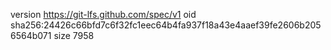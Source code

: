 version https://git-lfs.github.com/spec/v1
oid sha256:24426c66bfd7c6f32fc1eec64b4fa937f18a43e4aaef39fe2606b2056564b071
size 7958

